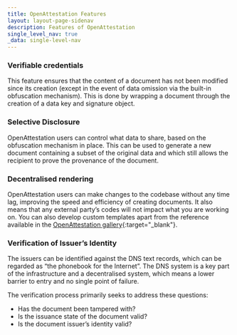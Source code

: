 ```yaml
---
title: OpenAttestation Features
layout: layout-page-sidenav
description: Features of OpenAttestation
single_level_nav: true
_data: single-level-nav
---
```

### Verifiable credentials
This feature ensures that the content of a document has not been modified since its creation (except in the event of data omission via the built-in obfuscation mechanism). This is done by wrapping a document through the creation of a data key and signature object.    

### Selective Disclosure
OpenAttestation users can control what data to share, based on the obfuscation mechanism in place. This can be used to generate a new document containing a subset of the original data and which still allows the recipient to prove the provenance of the document.

### Decentralised rendering
OpenAttestation users can make changes to the codebase without any time lag, improving the speed and efficiency of creating documents. It also means that any external party’s codes will not impact what you are working on. You can also develop custom templates apart from the reference available in the [OpenAttestation gallery](https://gallery.openattestation.com/){:target="\_blank"}.

### Verification of Issuer’s Identity
The issuers can be identified against the DNS text records, which can be regarded as “the phonebook for the Internet”. The DNS system is a key part of the infrastructure and a decentralised system, which means a lower barrier to entry and no single point of failure.

The verification process primarily seeks to address these questions:
- Has the document been tampered with?
- Is the issuance state of the document valid?
- Is the document issuer’s identity valid?

